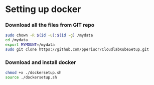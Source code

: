 # Setting up docker
### Download all the files from GIT repo
```bash
sudo chown -R $(id -u):$(id -g) /mydata
cd /mydata
export MYMOUNT=/mydata
sudo git clone https://github.com/pperiucr/CloudlabKubeSetup.git
```

### Download and install docker
```bash
chmod +x ./dockersetup.sh
source ./dockersetup.sh
```
